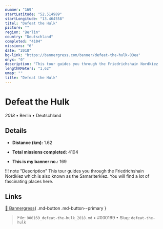 ```yaml
---
nummer: "169"
startLatitude: "52.514989"
startLongitude: "13.464558"
titel: "Defeat the Hulk"
picture: ""
region: "Berlin"
country: "Deutschland"
completed: "4104"
missions: "6"
date: "2018"
bg-link: "https://bannergress.com/banner/defeat-the-hulk-03ea"
onyx: "0"
description: "This tour guides you through the Friedrichshain Nordkiez which is also known as the Samariterkiez. You will find a lot of fascinating places here."
lengthKMeters: "1,62"
umap: ""
title: "Defeat the Hulk"
---
```

# Defeat the Hulk

*2018* • Berlin • Deutschland



## Details
- **Distance (km):** 1.62

- **Total missions completed:** 4104
- **This is my banner no.:** 169


!!! note "Description"
    This tour guides you through the Friedrichshain Nordkiez which is also known as the Samariterkiez. You will find a lot of fascinating places here.



## Links
[🔗 Bannergress](https://bannergress.com/banner/defeat-the-hulk-03ea){ .md-button .md-button--primary }



> File: `000169_defeat-the-hulk_2018.md` • #000169 • Slug: `defeat-the-hulk`
